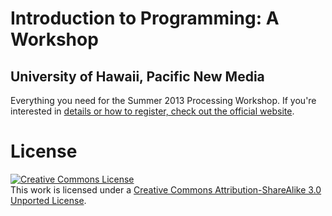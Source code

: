 # Introduction to Programming: A Workshop

## University of Hawaii, Pacific New Media

Everything you need for the Summer 2013 Processing Workshop. If you're interested in [details or how to register, check out the official website][official website].

# License

<a rel="license" href="http://creativecommons.org/licenses/by-sa/3.0/deed.en_US"><img alt="Creative Commons License" style="border-width:0" src="http://i.creativecommons.org/l/by-sa/3.0/80x15.png" /></a><br />This work is licensed under a <a rel="license" href="http://creativecommons.org/licenses/by-sa/3.0/deed.en_US">Creative Commons Attribution-ShareAlike 3.0 Unported License</a>.

[official website]: http://www.outreach.hawaii.edu/noncredit/courses/programdetail/2212 "Official Website"
